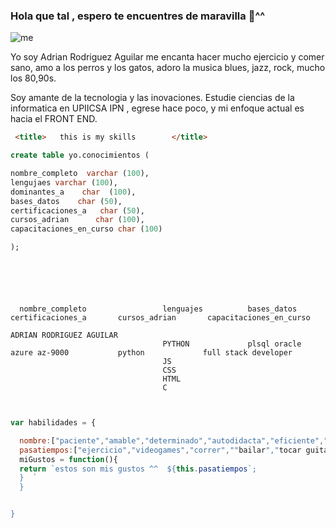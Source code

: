 ### Hola que tal , espero te encuentres de maravilla 👋^^ 
![me](https://user-images.githubusercontent.com/83733177/155864149-67e41c64-d1a9-44a1-8cd6-5307bfba6ff7.jpg)

Yo soy Adrian Rodriguez Aguilar me encanta hacer  mucho ejercicio y comer sano, amo a los perros y los gatos, 
adoro la musica blues, jazz, rock, mucho los 80,90s.

Soy amante de la tecnologia y las inovaciones.
Estudie ciencias de la informatica en UPIICSA IPN , egrese hace poco, y mi enfoque actual es hacia el FRONT END.


```html
 <title>   this is my skills        </title>

```
```sql
create table yo.conocimientos (

nombre_completo  varchar (100),
lengujaes varchar (100),
dominantes_a    char  (100),
bases_datos    char (50),
certificaciones_a   char (50),
cursos_adrian      char (100),
capacitaciones_en_curso char (100)

);
```
```tabla





  nombre_completo                 lenguajes          bases_datos        certificaciones_a       cursos_adrian       capacitaciones_en_curso 
   
ADRIAN RODRIGUEZ AGUILAR                     
                                  PYTHON             plsql oracle       azure az-9000           python             full stack developer 
                                  JS                                                            
                                  CSS
                                  HTML
                                  C
                                  

```
```js

var habilidades = {

  nombre:["paciente","amable","determinado","autodidacta","eficiente","equipo"],
  pasatiempos:["ejercicio","videogames","correr",""bailar","tocar guitarra"]
  miGustos = function(){
  return `estos son mis gustos ^^  ${this.pasatiempos`;
  }  `
  }


}


 

```









